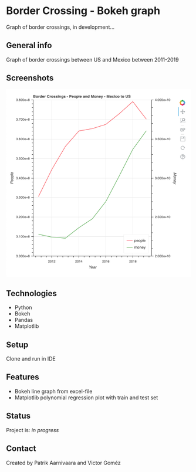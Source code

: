 # Border Crossing - Bokeh graph

Graph of border crossings, in development...

## General info
Graph of border crossings between US and Mexico between 2011-2019 

## Screenshots
![](screenshot.png)

## Technologies
* Python
* Bokeh
* Pandas
* Matplotlib

## Setup
Clone and run in IDE

## Features
* Bokeh line graph from excel-file
* Matplotlib polynomial regression plot with train and test set 

## Status
Project is: _in progress_

## Contact
Created by Patrik Aarnivaara and Victor Goméz

